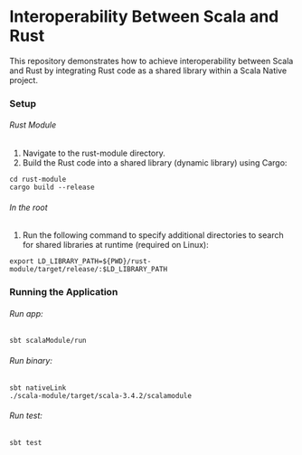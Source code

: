# Interoperability Between Scala and Rust
This repository demonstrates how to achieve interoperability between Scala and Rust by integrating Rust code as a shared library within a Scala Native project.

### Setup
###### Rust Module
1. Navigate to the rust-module directory.
2. Build the Rust code into a shared library (dynamic library) using Cargo:
```
cd rust-module
cargo build --release
```
###### In the root
1. Run the following command to specify additional directories to search for shared libraries at runtime (required on Linux):
```
export LD_LIBRARY_PATH=${PWD}/rust-module/target/release/:$LD_LIBRARY_PATH
```

### Running the Application
###### Run app:
```
sbt scalaModule/run
```
###### Run binary:
```
sbt nativeLink
./scala-module/target/scala-3.4.2/scalamodule
```
###### Run test:
```
sbt test
```
